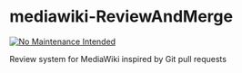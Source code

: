 mediawiki-ReviewAndMerge
========================

[![No Maintenance Intended](http://unmaintained.tech/badge.svg)](http://unmaintained.tech/)

Review system for MediaWiki inspired by Git pull requests
